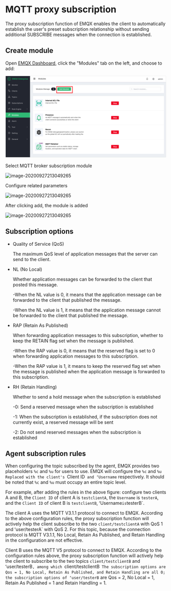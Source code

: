 # MQTT proxy subscription

The proxy subscription function of EMQX enables the client to automatically establish the user's preset subscription relationship without sending additional SUBSCRIBE messages when the connection is established.

## Create module

Open [EMQX Dashboard](http://127.0.0.1:18083/#/modules), click the "Modules" tab on the left, and choose to add:

![image-20200927213049265](./assets/modules.png)

Select MQTT broker subscription module

![image-20200927213049265](./assets/mod_subscriptions_1.png)

Configure related parameters

![image-20200927213049265](./assets/mod_subscriptions_2.png)

After clicking add, the module is added

![image-20200927213049265](./assets/mod_subscriptions_3.png)

## Subscription options

+ Quality of Service (QoS)

    The maximum QoS level of application messages that the server can send to the client.

+ NL (No Local)

    Whether application messages can be forwarded to the client that posted this message.

    -When the NL value is 0, it means that the application message can be forwarded to the client that published the message.

    -When the NL value is 1, it means that the application message cannot be forwarded to the client that published the message.

+ RAP (Retain As Published)

    When forwarding application messages to this subscription, whether to keep the RETAIN flag set when the message is published.

    -When the RAP value is 0, it means that the reserved flag is set to 0 when forwarding application messages to this subscription.

    -When the RAP value is 1, it means to keep the reserved flag set when the message is published when the application message is forwarded to this subscription.

+ RH (Retain Handling)

    Whether to send a hold message when the subscription is established

    -0: Send a reserved message when the subscription is established

    -1: When the subscription is established, if the subscription does not currently exist, a reserved message will be sent

    -2: Do not send reserved messages when the subscription is established

## Agent subscription rules

When configuring the topic subscribed by the agent, EMQX provides two placeholders `%c` and `%u` for users to use. EMQX will configure the `%c` and `%u` `Replaced with the client's `Client ID` and ʻUsername` respectively. It should be noted that `%c` and `%u` must occupy an entire topic level.

For example, after adding the rules in the above figure: configure two clients A and B, the `Client ID` of client A is `testclientA`, the `Username` is `testerA`, and the `Client ID` of client B is `testclientB`, ʻUsername` is `testerB`.

The client A uses the MQTT V3.1.1 protocol to connect to EMQX. According to the above configuration rules, the proxy subscription function will actively help the client subscribe to the two `client/testclientA` with QoS 1 and ʻuser/testerA` with QoS 2. For this topic, because the connection protocol is MQTT V3.1.1, No Local, Retain As Published, and Retain Handling in the configuration are not effective.

Client B uses the MQTT V5 protocol to connect to EMQX. According to the configuration rules above, the proxy subscription function will actively help the client to subscribe to the two topics `client/testclientB` and ʻuser/testerB`, among which `client/testclientB` The subscription options are Qos = 1, No Local, Retain As Published, and Retain Handling are all 0; the subscription options of ʻuser/testerB` are Qos = 2, No Local = 1, Retain As Published = 1 and Retain Handling = 1.